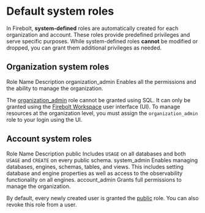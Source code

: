 # [](#default-system-roles)Default system roles

In Firebolt, **system-defined** roles are automatically created for each organization and account. These roles provide predefined privileges and serve specific purposes. While system-defined roles **cannot** be modified or dropped, you can grant them additional privileges as needed.

## [](#organization-system-roles)Organization system roles

Role Name Description organization\_admin Enables all the permissions and the ability to manage the organization.

The [organization\_admin](/Overview/organizations-accounts.html#organizational-administrative-role) role cannot be granted using SQL. It can only be granted using the [Firebolt Workspace](https://go.firebolt.io/signup) user interface (UI). To manage resources at the organization level, you must assign the `organization_admin` role to your login using the UI.

## [](#account-system-roles)Account system roles

Role Name Description public Includes `USAGE` on all databases and both `USAGE` and `CREATE` on every public schema. system\_admin Enables managing databases, engines, schemas, tables, and views. This includes setting database and engine properties as well as access to the observability functionality on all engines. account\_admin Grants full permissions to manage the organization.

By default, every newly created user is granted the [public](/Overview/organizations-accounts.html#public-role) role. You can also revoke this role from a user.
